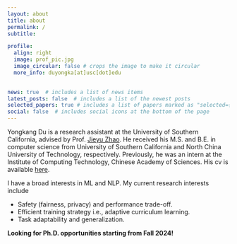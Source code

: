 ```yaml
---
layout: about
title: about
permalink: /
subtitle: 

profile:
  align: right
  image: prof_pic.jpg
  image_circular: false # crops the image to make it circular
  more_info: duyongka[at]usc[dot]edu
    

news: true  # includes a list of news items
latest_posts: false  # includes a list of the newest posts
selected_papers: true # includes a list of papers marked as "selected={true}"
social: false  # includes social icons at the bottom of the page
---
```


Yongkang Du is a research assistant at the University of Southern California, advised by Prof. [Jieyu Zhao](https://jyzhao.net/index.html). He received his M.S. and B.E. in computer science from University of Southern California and North China University of Technology, respectively. Previously, he was an intern at the Institute of Computing Technology, Chinese Academy of Sciences. His cv is available [here](https://drive.google.com/file/d/1DgBTOltGjMuntPihRfl3-A70kGqhjvbV/view?usp=sharing).

I have a broad interests in ML and NLP. My current research interests include

- Safety (fairness, privacy) and performance trade-off.
- Efficient training strategy i.e., adaptive curriculum learning.
- Task adaptability and generalization.

**Looking for Ph.D. opportunities starting from Fall 2024!**
